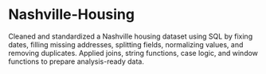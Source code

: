 # Nashville-Housing
Cleaned and standardized a Nashville housing dataset using SQL by fixing dates, filling missing addresses, splitting fields, normalizing values, and removing duplicates. Applied joins, string functions, case logic, and window functions to prepare analysis-ready data.
